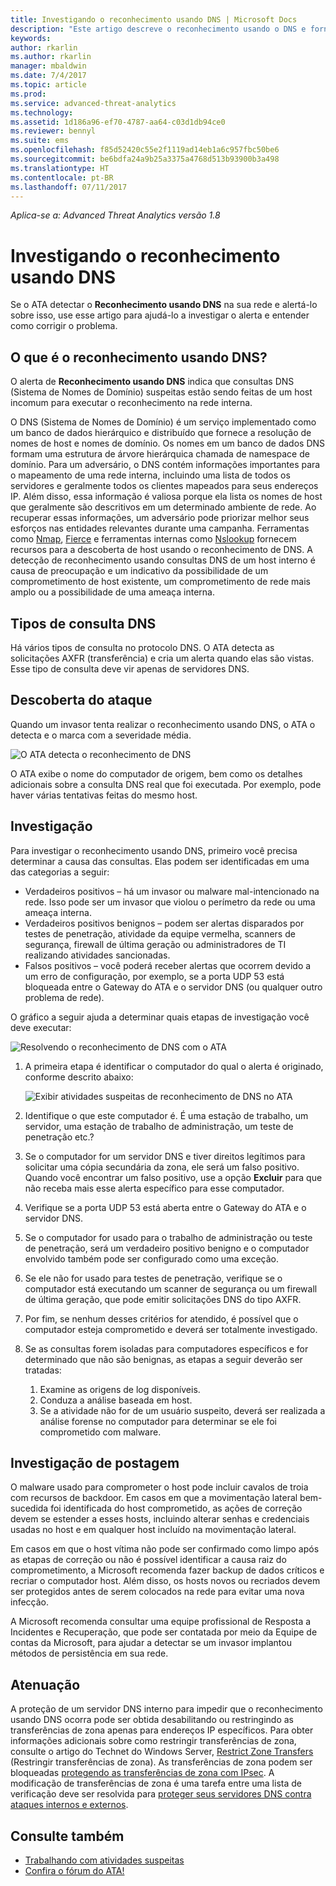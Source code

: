 ```yaml
---
title: Investigando o reconhecimento usando DNS | Microsoft Docs
description: "Este artigo descreve o reconhecimento usando o DNS e fornece instruções de investigação quando essa ameaça é detectada pelo ATA."
keywords: 
author: rkarlin
ms.author: rkarlin
manager: mbaldwin
ms.date: 7/4/2017
ms.topic: article
ms.prod: 
ms.service: advanced-threat-analytics
ms.technology: 
ms.assetid: 1d186a96-ef70-4787-aa64-c03d1db94ce0
ms.reviewer: bennyl
ms.suite: ems
ms.openlocfilehash: f85d52420c55e2f1119ad14eb1a6c957fbc50be6
ms.sourcegitcommit: be6bdfa24a9b25a3375a4768d513b93900b3a498
ms.translationtype: HT
ms.contentlocale: pt-BR
ms.lasthandoff: 07/11/2017
---
```

*Aplica-se a: Advanced Threat Analytics versão 1.8*

# Investigando o reconhecimento usando DNS
<a id="investigating-reconnaissance-using-dns" class="xliff"></a>

Se o ATA detectar o **Reconhecimento usando DNS** na sua rede e alertá-lo sobre isso, use esse artigo para ajudá-lo a investigar o alerta e entender como corrigir o problema.

## O que é o reconhecimento usando DNS?
<a id="what-is-reconnaissance-using-dns" class="xliff"></a>

O alerta de **Reconhecimento usando DNS** indica que consultas DNS (Sistema de Nomes de Domínio) suspeitas estão sendo feitas de um host incomum para executar o reconhecimento na rede interna.

O DNS (Sistema de Nomes de Domínio) é um serviço implementado como um banco de dados hierárquico e distribuído que fornece a resolução de nomes de host e nomes de domínio. Os nomes em um banco de dados DNS formam uma estrutura de árvore hierárquica chamada de namespace de domínio.
Para um adversário, o DNS contém informações importantes para o mapeamento de uma rede interna, incluindo uma lista de todos os servidores e geralmente todos os clientes mapeados para seus endereços IP. Além disso, essa informação é valiosa porque ela lista os nomes de host que geralmente são descritivos em um determinado ambiente de rede. Ao recuperar essas informações, um adversário pode priorizar melhor seus esforços nas entidades relevantes durante uma campanha. Ferramentas como [Nmap](https://nmap.org/), [Fierce](https://github.com/mschwager/fierce) e ferramentas internas como [Nslookup](https://technet.microsoft.com/library/cc725991(v=ws.11).aspx) fornecem recursos para a descoberta de host usando o reconhecimento de DNS.
A detecção de reconhecimento usando consultas DNS de um host interno é causa de preocupação e um indicativo da possibilidade de um comprometimento de host existente, um comprometimento de rede mais amplo ou a possibilidade de uma ameaça interna.

## Tipos de consulta DNS
<a id="dns-query-types" class="xliff"></a>

Há vários tipos de consulta no protocolo DNS. O ATA detecta as solicitações AXFR (transferência) e cria um alerta quando elas são vistas. Esse tipo de consulta deve vir apenas de servidores DNS.

## Descoberta do ataque
<a id="discovering-the-attack" class="xliff"></a>

Quando um invasor tenta realizar o reconhecimento usando DNS, o ATA o detecta e o marca com a severidade média.

![O ATA detecta o reconhecimento de DNS](./media/dns-recon.png)
 
O ATA exibe o nome do computador de origem, bem como os detalhes adicionais sobre a consulta DNS real que foi executada. Por exemplo, pode haver várias tentativas feitas do mesmo host.

## Investigação
<a id="investigating" class="xliff"></a>

Para investigar o reconhecimento usando DNS, primeiro você precisa determinar a causa das consultas. Elas podem ser identificadas em uma das categorias a seguir: 
-   Verdadeiros positivos – há um invasor ou malware mal-intencionado na rede. Isso pode ser um invasor que violou o perímetro da rede ou uma ameaça interna.
-   Verdadeiros positivos benignos – podem ser alertas disparados por testes de penetração, atividade da equipe vermelha, scanners de segurança, firewall de última geração ou administradores de TI realizando atividades sancionadas.
-   Falsos positivos – você poderá receber alertas que ocorrem devido a um erro de configuração, por exemplo, se a porta UDP 53 está bloqueada entre o Gateway do ATA e o servidor DNS (ou qualquer outro problema de rede).

O gráfico a seguir ajuda a determinar quais etapas de investigação você deve executar:

![Resolvendo o reconhecimento de DNS com o ATA](./media/dns-recon-diagram.png)
 
1.  A primeira etapa é identificar o computador do qual o alerta é originado, conforme descrito abaixo:
 
    ![Exibir atividades suspeitas de reconhecimento de DNS no ATA](./media/dns-recon.png)
2.  Identifique o que este computador é. É uma estação de trabalho, um servidor, uma estação de trabalho de administração, um teste de penetração etc.?
3.  Se o computador for um servidor DNS e tiver direitos legítimos para solicitar uma cópia secundária da zona, ele será um falso positivo. Quando você encontrar um falso positivo, use a opção **Excluir** para que não receba mais esse alerta específico para esse computador.
4. Verifique se a porta UDP 53 está aberta entre o Gateway do ATA e o servidor DNS.
4.  Se o computador for usado para o trabalho de administração ou teste de penetração, será um verdadeiro positivo benigno e o computador envolvido também pode ser configurado como uma exceção.
5.  Se ele não for usado para testes de penetração, verifique se o computador está executando um scanner de segurança ou um firewall de última geração, que pode emitir solicitações DNS do tipo AXFR.
6.  Por fim, se nenhum desses critérios for atendido, é possível que o computador esteja comprometido e deverá ser totalmente investigado. 
7.  Se as consultas forem isoladas para computadores específicos e for determinado que não são benignas, as etapas a seguir deverão ser tratadas:
    1.  Examine as origens de log disponíveis. 
    2.  Conduza a análise baseada em host. 
    3.  Se a atividade não for de um usuário suspeito, deverá ser realizada a análise forense no computador para determinar se ele foi comprometido com malware.

## Investigação de postagem
<a id="post-investigation" class="xliff"></a>

O malware usado para comprometer o host pode incluir cavalos de troia com recursos de backdoor. Em casos em que a movimentação lateral bem-sucedida foi identificada do host comprometido, as ações de correção devem se estender a esses hosts, incluindo alterar senhas e credenciais usadas no host e em qualquer host incluído na movimentação lateral. 

Em casos em que o host vítima não pode ser confirmado como limpo após as etapas de correção ou não é possível identificar a causa raiz do comprometimento, a Microsoft recomenda fazer backup de dados críticos e recriar o computador host. Além disso, os hosts novos ou recriados devem ser protegidos antes de serem colocados na rede para evitar uma nova infecção. 

A Microsoft recomenda consultar uma equipe profissional de Resposta a Incidentes e Recuperação, que pode ser contatada por meio da Equipe de contas da Microsoft, para ajudar a detectar se um invasor implantou métodos de persistência em sua rede.

## Atenuação
<a id="mitigation" class="xliff"></a>

A proteção de um servidor DNS interno para impedir que o reconhecimento usando DNS ocorra pode ser obtida desabilitando ou restringindo as transferências de zona apenas para endereços IP específicos. Para obter informações adicionais sobre como restringir transferências de zona, consulte o artigo do Technet do Windows Server, [Restrict Zone Transfers](https://technet.microsoft.com/library/ee649273(v=ws.10).aspx) (Restringir transferências de zona). As transferências de zona podem ser bloqueadas [protegendo as transferências de zona com IPsec](https://technet.microsoft.com/library/ee649192(v=ws.10).aspx). A modificação de transferências de zona é uma tarefa entre uma lista de verificação deve ser resolvida para [proteger seus servidores DNS contra ataques internos e externos](https://technet.microsoft.com/library/cc770432(v=ws.11).aspx).



## Consulte também
<a id="see-also" class="xliff"></a>
- [Trabalhando com atividades suspeitas](working-with-suspicious-activities.md)
- [Confira o fórum do ATA!](https://social.technet.microsoft.com/Forums/security/home?forum=mata)
